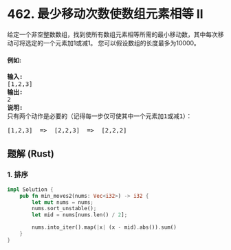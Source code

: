 # 462. 最少移动次数使数组元素相等 II
给定一个非空整数数组，找到使所有数组元素相等所需的最小移动数，其中每次移动可将选定的一个元素加1或减1。 您可以假设数组的长度最多为10000。

#### 例如:
<pre>
<strong>输入:</strong>
[1,2,3]
<strong>输出:</strong>
2
<strong>说明:</strong>
只有两个动作是必要的（记得每一步仅可使其中一个元素加1或减1）：

[1,2,3]  =>  [2,2,3]  =>  [2,2,2]
</pre>

## 题解 (Rust)

### 1. 排序
```Rust
impl Solution {
    pub fn min_moves2(nums: Vec<i32>) -> i32 {
        let mut nums = nums;
        nums.sort_unstable();
        let mid = nums[nums.len() / 2];

        nums.into_iter().map(|x| (x - mid).abs()).sum()
    }
}
```
